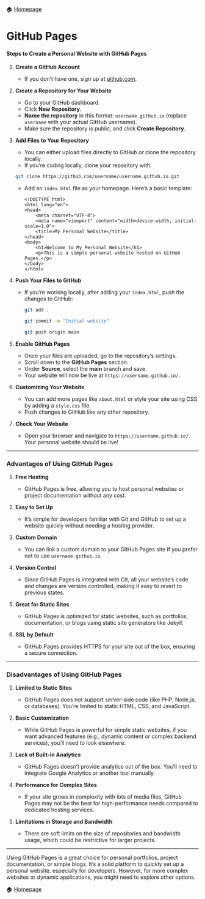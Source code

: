 🏠 [Homepage](../README.md)

# GitHub Pages

#### **Steps to Create a Personal Website with GitHub Pages**

1.  **Create a GitHub Account**
    
    -   If you don’t have one, sign up at [github.com](https://github.com/).
2.  **Create a Repository for Your Website**
    
    -   Go to your GitHub dashboard.
    -   Click **New Repository**.
    -   **Name the repository** in this format: `username.github.io` (replace `username` with your actual GitHub username).
    -   Make sure the repository is public, and click **Create Repository**.
3.  **Add Files to Your Repository**
    
    -   You can either upload files directly to GitHub or clone the repository locally.
    -   If you’re coding locally, clone your repository with:

    ```bash
    git clone https://github.com/username/username.github.io.git
    ``` 
        
    -   Add an `index.html` file as your homepage. Here’s a basic template:
        
        ```
        <!DOCTYPE html>
        <html lang="en">
        <head>
            <meta charset="UTF-8">
            <meta name="viewport" content="width=device-width, initial-scale=1.0">
            <title>My Personal Website</title>
        </head>
        <body>
            <h1>Welcome to My Personal Website</h1>
            <p>This is a simple personal website hosted on GitHub Pages.</p>
        </body>
        </html>
        ```
        
2.  **Push Your Files to GitHub**
    
    -   If you’re working locally, after adding your `index.html`, push the changes to GitHub:
        
        
        ```bash
        git add .

        git commit -m "Initial website"

        git push origin main

        ``` 
        
3.  **Enable GitHub Pages**
    
    -   Once your files are uploaded, go to the repository’s settings.
    -   Scroll down to the **GitHub Pages** section.
    -   Under **Source**, select the **main** branch and save.
    -   Your website will now be live at `https://username.github.io/`.
4.  **Customizing Your Website**
    
    -   You can add more pages like `about.html` or style your site using CSS by adding a `style.css` file.
    -   Push changes to GitHub like any other repository.
5.  **Check Your Website**
    
    -   Open your browser and navigate to `https://username.github.io/`. Your personal website should be live!
  ---
### **Advantages of Using GitHub Pages**

1.  **Free Hosting**
    
    -   GitHub Pages is free, allowing you to host personal websites or project documentation without any cost.
2.  **Easy to Set Up**
    
    -   It’s simple for developers familiar with Git and GitHub to set up a website quickly without needing a hosting provider.
3.  **Custom Domain**
    
    -   You can link a custom domain to your GitHub Pages site if you prefer not to use `username.github.io`.
4.  **Version Control**
    
    -   Since GitHub Pages is integrated with Git, all your website’s code and changes are version controlled, making it easy to revert to previous states.
5.  **Great for Static Sites**
    
    -   GitHub Pages is optimized for static websites, such as portfolios, documentation, or blogs using static site generators like Jekyll.
6.  **SSL by Default**
    
    -   GitHub Pages provides HTTPS for your site out of the box, ensuring a secure connection.

----------

### **Disadvantages of Using GitHub Pages**

1.  **Limited to Static Sites**
    
    -   GitHub Pages does not support server-side code (like PHP, Node.js, or databases). You’re limited to static HTML, CSS, and JavaScript.
2.  **Basic Customization**
    
    -   While GitHub Pages is powerful for simple static websites, if you want advanced features (e.g., dynamic content or complex backend services), you’ll need to look elsewhere.
3.  **Lack of Built-in Analytics**
    
    -   GitHub Pages doesn’t provide analytics out of the box. You’ll need to integrate Google Analytics or another tool manually.
4.  **Performance for Complex Sites**
    
    -   If your site grows in complexity with lots of media files, GitHub Pages may not be the best for high-performance needs compared to dedicated hosting services.
5.  **Limitations in Storage and Bandwidth**
    
    -   There are soft limits on the size of repositories and bandwidth usage, which could be restrictive for larger projects.

----------

Using GitHub Pages is a great choice for personal portfolios, project documentation, or simple blogs. It’s a solid platform to quickly set up a personal website, especially for developers. However, for more complex websites or dynamic applications, you might need to explore other options.

🏠 [Homepage](../README.md)